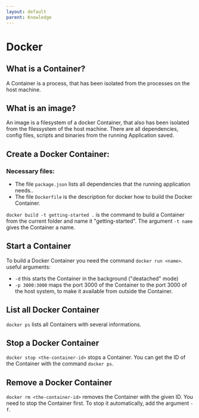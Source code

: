 ```yaml
---
layout: default
parent: Knowledge
---
```


# Docker

## What is a Container?
A Container is a process, that has been isolated from the processes on the host machine.

## What is an image?
An image is a filesystem of a docker Container, that also has been isolated from the filessystem of the host machine.
There are all dependencies, config files, scripts and binaries from the running Application saved.

## Create a Docker Container:
### Necessary files: 
 - The file `package.json` lists all dependencies that the running application needs..
 - The file `Dockerfile` is the description for docker how to build the Docker Container.

`docker build -t getting-started .` is the command to build a Container from the current folder and name it "getting-started".
The argument `-t name` gives the Container a name.

## Start a Container
To build a Docker Container you need the command `docker run <name>`. 
useful arguments:
- `-d` this starts the Container in the background ("deatached" mode)
- `-p 3000:3000` maps the port 3000 of the Container to the port 3000 of the host system, to make it available from outside the Container.

## List all Docker Container
`docker ps` lists all Containers with several informations.

## Stop a Docker Container
`docker stop <the-container-id>` stops a Container. You can get the ID of the Container with the command `docker ps`.

## Remove a Docker Container
`docker rm <the-container-id>` removes the Container with the given ID. You need to stop the Container first. To stop it automatically, add the argument `-f`.